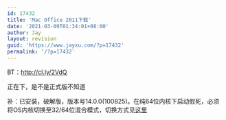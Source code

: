 ```yaml
---
id: 17432
title: 'Mac Office 2011下载'
date: '2021-03-09T01:34:01+08:00'
author: Jay
layout: revision
guid: 'https://www.jayxu.com/?p=17432'
permalink: '/?p=17432'
---
```


BT：<a href="http://cl.ly/2VdQ" target="_blank" rel="noopener">http://cl.ly/2VdQ</a>

正在下，是不是正式版不知道

补：已安装，破解版，版本号14.0.0(100825)。在纯64位内核下启动假死，必须将OS内核切换至32/64位混合模式，切换方式见<a href="http://www.jayxu.com/2010/03/30/2104/" target="_blank" rel="noopener">这里</a>